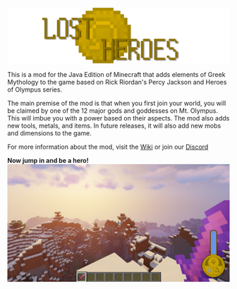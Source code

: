![LostHeroes Logo](https://github.com/walterlivingston/LostHeroes/blob/8cc3ccb7db9c52d75688414378f5be0cf30f009a/src/main/resources/logo.png)

This is a mod for the Java Edition of Minecraft that adds elements of Greek Mythology to the game based on Rick Riordan's Percy Jackson and Heroes of Olympus series.

The main premise of the mod is that when you first join your world, you will be claimed by one of the 12 major gods and goddesses on Mt. Olympus.  This will imbue you with a power based on their aspects.  The mod also adds new tools, metals, and items.  In future releases, it will also add new mobs and dimensions to the game.

For more information about the mod, visit the [Wiki](https://github.com/walterlivingston/LostHeroes/wiki) or join our [Discord](https://discord.gg/rgm62Pt2Wt)

**Now jump in and be a hero!**
![Shaders Landscape](https://github.com/walterlivingston/LostHeroes/blob/095be6b213d1d41cd97a8d1346e35ea5a52c23ac/src/main/resources/assets/lostheroes/Shaders%20Landscape.jpg)
